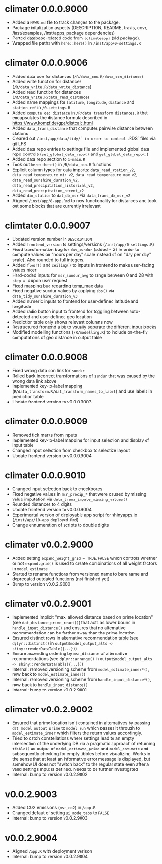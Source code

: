 # climater 0.0.0.9000

* Added a `NEWS.md` file to track changes to the package.
* Package initalization aspects (DESCRIPTION, README, travis, covr, /inst/examples, /inst/apps, package dependencies)
* Ported database-related code from `{climateapp}` (old package).
* Wrapped file paths with `here::here()` in `/inst/app/0-settings.R`

# climater 0.0.0.9006

* Added data con for distances (`/R/data_con.R/data_con_distance`)
* Added write function for distances (`/R/data_write.R/data_write_distance`)
* Added read function for distances (`/R/data_write.R/data_read_distance`)
* Added  name mappings for `latitude`, `longitude`, `distance` and `station_ref` in `/0-settings.R`
* Added `compute_geo_distance` in `/R/data_transform_distances.R` that encapsulates the distance formula described in https://www.kompf.de/gps/distcalc.html
* Added `data_trans_distance` that computes pairwise distance between stations
* Cleared out `/inst/app/data/tidy/´ in order to control `.RDS` files via git LFS
* Added data repo entries to settings file and implemented global data repo controls (`set_global_data_repo()` and
`get_global_data_repo()`)
* Added data repo section to `1-main.R`
* Took out `here::here()` in `/R/data_con.R` functions
* Explicit column types for data imports: `data_read_station_v2`,
`data_read_temperature_min_v2`, `data_read_temperature_max_v2`,
`data_read_sunshine_duration_v2`, `data_read_precipitation_historical_v2`, `data_read_precipitation_recent_v2`
* Added `dim_station` to `dat_db_msr` via `data_trans_db_msr_v2`
* Aligned `/inst/app/8-app.Rmd` to new functionality for distances and took out
some blocks that are currently irrelevant

# climtater 0.0.0.9007

* Updated version number in `DESCRIPTION`
* Added `frontend_version` to settings/versions (`/inst/app/0-settings.R`)
* Fixed transformation bug for `dat_sundur` (added `* 24` in order to compute
values on "hours per day" scale instead of on "day per day" scale). Also rounded
to full integers.
* Added `floor()` and `ceiling()` to inputs in frontend to make user-facing
values nicer
* Hard-coded inputs for `msr_sundur_avg` to range between 0 and 28 with `step =
4` upon user request
* Fixed mapping bug regarding temp_max data 
* Fixed negative sundur values by applying `abs()` via
`data_tidy_sunshine_duration_v3`
* Added numeric inputs to frontend for user-defined latitude and longitude 
* Added radio button input to frontend for toggling between auto-detected and user-defined geo location
* Prediction table only shows relevant columns now
* Restructured frontend a bit to vsually separate the different input blocks 
* Modified modelling functions (`/R/modelling.R`) to include on-the-fly
computations of geo distance in output table

# climater 0.0.0.9008

* Fixed wrong data con link for `sundur`
* Rolled back incorrect transformations of `sundur` that was caused by the wrong
data link above
* Implemented key-to-label mapping
(`R/data_transform.R/dat_transform_names_to_label`) and use labels in prediction
table
* Update frontend version to v0.0.0.9003

# climater 0.0.0.9009

* Removed tick marks from inputs
* Implemented key-to-label mapping for input selection and display of input table
* Changed input selection from checkbox to selectize layout
* Update frontend version to v0.0.0.9004

# climater 0.0.0.9010

* Changed input selection back to checkboxes
* Fixed negative values in `msr_precip_*` that were caused by missing value
imputation via `data_trans_impute_missing_values()`
* Rounded distances to 4 digits
* Update frontend version to v0.0.0.9004
* Experimental version of deployable app script for shinyapps.io (`/inst/app/10-app_deployed.Rmd`)
* Change ennumeration of scripts to double digits

# climater v0.0.2.9000

* Added setting `expand_weight_grid = TRUE/FALSE` which controls whether or not
`expand.grid()` is used to create combinations of all weight factors in
`model_estimate`
* Started to rename functions from versioned name to bare name and deprecated
outdated functions (not finished yet)
* Bump to version v0.0.2.9000

# climater v0.0.2.9001

* Implemented implicit "max. allowed distance based on prime location" (see
`dat_distance_prime_react()`) that acts as lower bound in
`handle_input_distance()` and ensures that no alternative recommendation can be
farther away than the prime location
* Ensured distinct rows in alternative recommendation table (see
`dplyr::distinct()` in `output$model_output_alts <-
shiny::renderDataTable({...})`)
* Ensure ascending ordering by `msr_distance` of alternative recommendations
(see `dplyr::arrange()` in `output$model_output_alts <-
shiny::renderDataTable({...})`)
* Internal: removed versioning scheme from `model_estimate_inner*()`, now back to 
`model_estimate_inner()`
* Internal: removed versioning scheme from `handle_input_distance*()`, now back to 
`handle_input_distance()`
* Internal: bump to version v0.0.2.9001

# climater v0.0.2.9002

* Ensured that prime location isn't contained in alternatives by passing
`dat_model_output_prime` to `model_run` which passes it through to
`model_estimate_inner` which filters the return values accordingly.
* Tried to catch constellations where settings lead to an empty intersection of
the underlying DB via a pragmatic approach of returning `tibble()` as output of
`model_estimate_prime` and `model_estimate` and subsequently checking for empty
tibbles before visualizing. Works in the sense that at least an informative
error message is displayed, but somehow UI does not "switch back" to the regular
state even after a valid settings input is defined. Needs to be further
investigated
* Internal: bump to version v0.0.2.9002

# v0.0.2.9003

* Added CO2 emissions (`msr_co2`) in `/app.R`
* Changed defaut of setting `ui_mode_tabs` to `FALSE`
* Internal: bump to version v0.0.2.9003

# v0.0.2.9004

* Aligned `/app.R` with deployment verison 
* Internal: bump to version v0.0.2.9004
